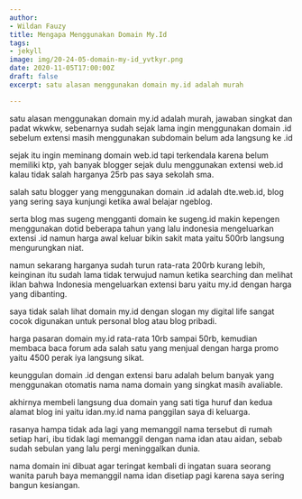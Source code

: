 ```yaml
---
author:
- Wildan Fauzy
title: Mengapa Menggunakan Domain My.Id
tags:
- jekyll
image: img/20-24-05-domain-my-id_yvtkyr.png
date: 2020-11-05T17:00:00Z
draft: false
excerpt: satu alasan menggunakan domain my.id adalah murah

---
```

satu alasan menggunakan domain my.id adalah murah, jawaban singkat dan padat wkwkw, sebenarnya sudah sejak lama ingin menggunakan domain .id sebelum extensi masih menggunakan subdomain belum ada langsung ke .id

sejak itu ingin meminang domain web.id tapi terkendala karena belum memiliki ktp, yah banyak blogger sejak dulu menggunakan extensi web.id kalau tidak salah harganya 25rb pas saya sekolah sma.

salah satu blogger yang menggunakan domain .id adalah dte.web.id, blog yang sering saya kunjungi ketika awal belajar ngeblog.

serta blog mas sugeng mengganti domain ke sugeng.id makin kepengen menggunakan dotid beberapa tahun yang lalu indonesia mengeluarkan extensi .id namun harga awal keluar bikin sakit mata yaitu 500rb langsung mengurungkan niat.

namun sekarang harganya sudah turun rata-rata 200rb kurang lebih, keinginan itu sudah lama tidak terwujud namun ketika searching dan melihat iklan bahwa Indonesia mengeluarkan extensi baru yaitu my.id dengan harga yang dibanting.

saya tidak salah lihat domain my.id dengan slogan my digital life sangat cocok digunakan untuk personal blog atau blog pribadi.

harga pasaran domain my.id rata-rata 10rb sampai 50rb, kemudian membaca baca forum ada salah satu yang menjual dengan harga promo yaitu 4500 perak iya langsung sikat.

keunggulan domain .id dengan extensi baru adalah belum banyak yang menggunakan otomatis nama nama domain yang singkat masih avaliable.

akhirnya membeli langsung dua domain yang sati tiga huruf dan kedua alamat blog ini yaitu idan.my.id nama panggilan saya di keluarga.

rasanya hampa tidak ada lagi yang memanggil nama tersebut di rumah setiap hari, ibu tidak lagi memanggil dengan nama idan atau aidan, sebab sudah sebulan yang lalu pergi meninggalkan dunia.

nama domain ini dibuat agar teringat kembali di ingatan suara seorang wanita paruh baya memanggil nama idan disetiap pagi karena saya sering bangun kesiangan.